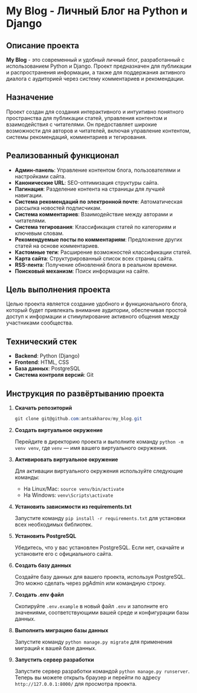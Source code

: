 # My Blog - Личный Блог на Python и Django

## Описание проекта

**My Blog** - это современный и удобный личный блог, разработанный с использованием Python и Django. Проект предназначен для публикации и распространения информации, а также для поддержания активного диалога с аудиторией через систему комментариев и рекомендации.

## Назначение

Проект создан для создания интерактивного и интуитивно понятного пространства для публикации статей, управления контентом и взаимодействия с читателями. Он предоставляет широкие возможности для авторов и читателей, включая управление контентом, системы рекомендаций, комментариев и тегирования.

## Реализованный функционал

- **Админ-панель**: Управление контентом блога, пользователями и настройками сайта.
- **Канонические URL**: SEO-оптимизация структуры сайта.
- **Пагинация**: Разделение контента на страницы для лучшей навигации.
- **Система рекомендаций по электронной почте**: Автоматическая рассылка новостей подписчикам.
- **Система комментариев**: Взаимодействие между авторами и читателями.
- **Система тегирования**: Классификация статей по категориям и ключевым словам.
- **Рекомендуемые посты по комментариям**: Предложение других статей на основе комментариев.
- **Кастомные теги**: Расширение возможностей классификации статей.
- **Карта сайта**: Структурированный список всех страниц сайта.
- **RSS-лента**: Получение обновлений блога в реальном времени.
- **Поисковый механизм**: Поиск информации на сайте.

## Цель выполнения проекта

Целью проекта является создание удобного и функционального блога, который будет привлекать внимание аудитории, обеспечивая простой доступ к информации и стимулирование активного общения между участниками сообщества.

## Технический стек

- **Backend**: Python (Django)
- **Frontend**: HTML, CSS
- **База данных**: PostgreSQL
- **Система контроля версий**: Git

## Инструкция по развёртыванию проекта

1. **Скачать репозиторий**

   ```csharp 
   git clone git@github.com:antsakharov/my_blog.git
   ```

2. **Создать виртуальное окружение**

   Перейдите в директорию проекта и выполните команду `python -m venv venv`, где `venv` — имя вашего виртуального окружения.

3. **Активировать виртуальное окружение**

   Для активации виртуального окружения используйте следующие команды:
   - На Linux/Mac: `source venv/bin/activate`
   - На Windows: `venv\Scripts\activate`

4. **Установить зависимости из requirements.txt**

   Запустите команду `pip install -r requirements.txt` для установки всех необходимых библиотек.

5. **Установить PostgreSQL**

   Убедитесь, что у вас установлен PostgreSQL. Если нет, скачайте и установите его с официального сайта.

6. **Создать базу данных**

   Создайте базу данных для вашего проекта, используя PostgreSQL. Это можно сделать через pgAdmin или командную строку.

7. **Создать .env файл**

   Скопируйте `.env.example` в новый файл `.env` и заполните его значениями, соответствующими вашей среде и конфигурации базы данных.

8. **Выполнить миграцию базы данных**

   Запустите команду `python manage.py migrate` для применения миграций к вашей базе данных.

9. **Запустить сервер разработки**

   Запустите сервер разработки командой `python manage.py runserver`. Теперь вы можете открыть браузер и перейти по адресу `http://127.0.0.1:8000/` для просмотра проекта.
